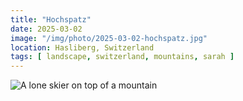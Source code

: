 ```yaml
---
title: "Hochspatz"
date: 2025-03-02
image: "/img/photo/2025-03-02-hochspatz.jpg"
location: Hasliberg, Switzerland
tags: [ landscape, switzerland, mountains, sarah ]
---
```


![A lone skier on top of a mountain](/img/photo/2025-03-02-hochspatz.jpg)
